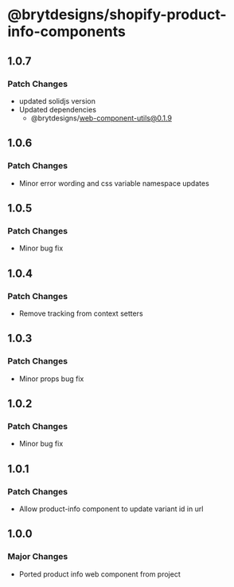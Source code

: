 # @brytdesigns/shopify-product-info-components

## 1.0.7

### Patch Changes

- updated solidjs version
- Updated dependencies
  - @brytdesigns/web-component-utils@0.1.9

## 1.0.6

### Patch Changes

- Minor error wording and css variable namespace updates

## 1.0.5

### Patch Changes

- Minor bug fix

## 1.0.4

### Patch Changes

- Remove tracking from context setters

## 1.0.3

### Patch Changes

- Minor props bug fix

## 1.0.2

### Patch Changes

- Minor bug fix

## 1.0.1

### Patch Changes

- Allow product-info component to update variant id in url

## 1.0.0

### Major Changes

- Ported product info web component from project

